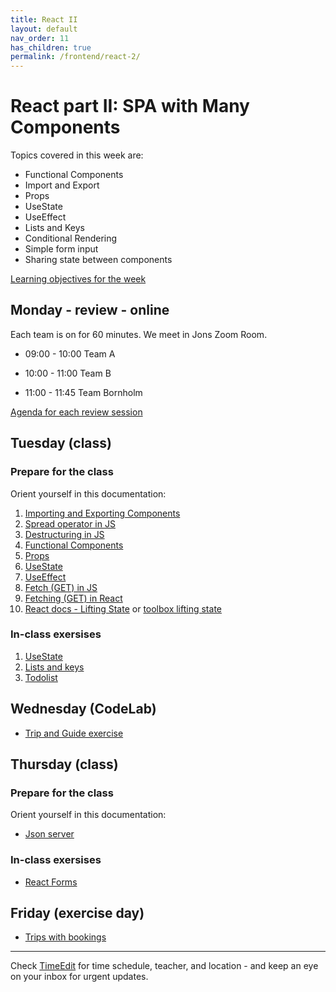 ```yaml
---
title: React II
layout: default
nav_order: 11
has_children: true
permalink: /frontend/react-2/
---
```


# React part II: SPA with Many Components

Topics covered in this week are:

- Functional Components
- Import and Export
- Props
- UseState
- UseEffect
- Lists and Keys
- Conditional Rendering
- Simple form input
- Sharing state between components

[Learning objectives for the week](./learningobjectives.md)

## Monday - review - online

Each team is on for 60 minutes. We meet in Jons Zoom Room.

- 09:00 - 10:00 Team A

- 10:00 - 11:00 Team B

- 11:00 - 11:45 Team Bornholm

[Agenda for each review session](./review_agenda.md)

## Tuesday (class)

### Prepare for the class

Orient yourself in this documentation:

1. [Importing and Exporting Components](https://react.dev/learn/importing-and-exporting-components)
2. [Spread operator in JS](../../toolbox/javascript/js_spread_operator.md)
3. [Destructuring in JS](../../toolbox/javascript/js_destructuring.md)
4. [Functional Components](../../toolbox/react/functional_components.md)
5. [Props](../../toolbox/react/props.md)
6. [UseState](../../toolbox/react/usestate.md)
7. [UseEffect](../../toolbox/react/useeffect.md)
8. [Fetch (GET) in JS](../../toolbox/javascript/js_fetch.md)
9. [Fetching (GET) in React](https://react.dev/reference/react/useEffect#fetching-data-with-effects)
10. [React docs - Lifting State](https://react.dev/learn/sharing-state-between-components) or [toolbox lifting state](../../toolbox/react/lifting_state.md)

### In-class exersises

1. [UseState](./exercises/react_state.md)
2. [Lists and keys](./exercises/react_lists.md)
3. [Todolist](./exercises/react_shared_state.md)

## Wednesday (CodeLab)

- [Trip and Guide exercise](./exercises/codelab.md)

## Thursday (class)

### Prepare for the class

Orient yourself in this documentation:

- [Json server](../../toolbox/react/json-server.md)

### In-class exersises

- [React Forms](./exercises/react_forms.md)

## Friday (exercise day)

- [Trips with bookings](./exercises/bookings.md)

<hr>

Check [TimeEdit](https://skema.cphbusiness.dk/) for time schedule, teacher, and location - and keep an eye on your inbox for urgent updates.
